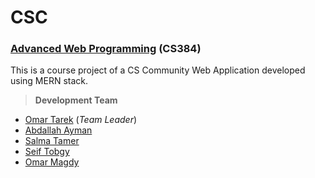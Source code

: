 # CSC

### [Advanced Web Programming](https://e-learning.msa.edu.eg/course/view.php?id=1692) (CS384)

This is a course project of a CS Community Web Application developed using MERN stack.

> **Development Team**
* [Omar Tarek](https://github.com/Omar-TK) (*Team Leader*)
* [Abdallah Ayman](https://github.com/abdallahayman77)
* [Salma Tamer](https://github.com/SalmaTamer)
* [Seif Tobgy](https://github.com/seifeltobgy)
* [Omar Magdy](https://github.com/Omar911465)
